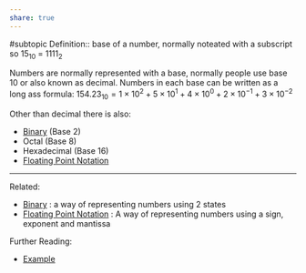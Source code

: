 ```yaml
---
share: true
---
```


#subtopic 
Definition:: base of a number, normally noteated with a subscript so $15_{10}$ = $1111_2$

Numbers are normally represented with a base, normally people use base 10 or also known as decimal. Numbers in each base can be written as a long ass formula:
$154.23_{10} = 1 \times 10^2 + 5 \times 10^1 + 4 \times 10^0 + 2 \times 10^{-1} + 3 \times 10^{-2}$

Other than decimal there is also:
- [Binary](./Binary.md) (Base 2)
- Octal (Base 8)
- Hexadecimal (Base 16)
- [Floating Point Notation](./Floating%20Point%20Notation.md)

---
Related:
- [Binary](./Binary.md) : a way of representing numbers using 2 states
- [Floating Point Notation](./Floating%20Point%20Notation.md) : A way of representing numbers using a sign, exponent and mantissa

Further Reading:
- [Example](../Meta/Example.md)
